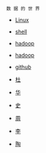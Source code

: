 `
                                                                          数 据 的 世 界
`
* [Linux](https://lixiaoxiaolove.github.io/Lixiaoxiao/boke/linuxIndex) 
* [shell](https://lixiaoxiaolove.github.io/Lixiaoxiao/boke/shellIndex)
* [hadoop](https://lixiaoxiaolove.github.io/Lixiaoxiao/boke/hadoopIndex)
* [hadoop](https://lixiaoxiaolove.github.io/Lixiaoxiao/boke/fileIndex)
* [github](https://lixiaoxiaolove.github.io/Lixiaoxiao/boke/github_build.md)











* [杜](https://dsm9966.github.io/notebook/)
* [华]()
* [史](https://blog.csdn.net/qq_43003629)
* [周](https://zmonely.github.io/zmOnely)
* [李](0LiBingYang0.github.io)
* [陶](https://taojiawen.github.io/)